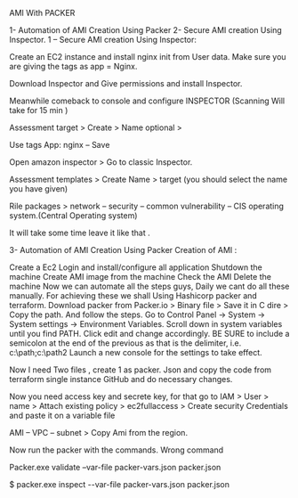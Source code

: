 AMI With PACKER

1- Automation of AMI Creation Using Packer 2- Secure AMI creation Using Inspector. 1 – Secure AMI creation Using Inspector:

Create an EC2 instance and install nginx init from User data. Make sure you are giving the tags as app = Nginx.

Download Inspector and Give permissions and install Inspector.

Meanwhile comeback to console and configure INSPECTOR (Scanning Will take for 15 min )

Assessment target > Create > Name optional >

Use tags App: nginx – Save

Open amazon inspector > Go to classic Inspector.

Assessment templates > Create Name > target (you should select the name you have given)

Rile packages > network – security – common vulnerability – CIS operating system.(Central Operating system)

It will take some time leave it like that .

3- Automation of AMI Creation Using Packer Creation of AMI :

Create a Ec2
Login and install/configure all application
Shutdown the machine
Create AMI image from the machine
Check the AMI
Delete the machine Now we can automate all the steps guys, Daily we cant do all these manually. For achieving these we shall Using Hashicorp packer and terraform.
Download packer from Packer.io > Binary file > Save it in C dire > Copy the path.
And follow the steps.
Go to Control Panel -> System -> System settings -> Environment Variables. Scroll down in system variables until you find PATH. Click edit and change accordingly. BE SURE to include a semicolon at the end of the previous as that is the delimiter, i.e. c:\path;c:\path2 Launch a new console for the settings to take effect.

Now I need Two files , create 1 as packer. Json and copy the code from terraform single instance GitHub and do necessary changes.

Now you need access key and secrete key, for that go to IAM > User > name > Attach existing policy > ec2fullaccess > Create security Credentials and paste it on a variable file

AMI – VPC – subnet > Copy Ami from the region.

Now run the packer with the commands. Wrong command

Packer.exe validate –var-file packer-vars.json packer.json

$ packer.exe inspect --var-file packer-vars.json packer.json
